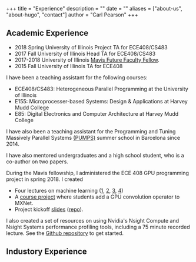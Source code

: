 +++
title = "Experience"
description = ""
date = ""
aliases = ["about-us", "about-hugo", "contact"]
author = "Carl Pearson"
+++

## Academic Experience

- 2018 Spring University of Illinois Project TA for ECE408/CS483
- 2017 Fall University of Illinois Head TA for ECE408/CS483
- 2017-2018 University of Illinois [Mavis Future Faculty Fellow](http://publish.illinois.edu/engr-mavis/2017-2018-mavis-fellows/).
- 2015 Fall University of Illinois TA for ECE408

I have been a teaching assistant for the following courses:

- ECE408/CS483: Heterogeneous Parallel Programming at the University of Illinois
- E155: Microprocesser-based Systems: Design & Applications at Harvey Mudd College 
- E85: Digital Electronics and Computer Architecture at Harvey Mudd College

I have also been a teaching assistant for the Programming and Tuning Massively Parallel Systems
[(PUMPS)](http://bcw.ac.upc.edu/PUMPS2017/) summer school in Barcelona since 2014.

I have also mentored undergraduates and a high school student, who is a co-author on two papers.

During the Mavis fellowship, I administered the ECE 408 GPU programming project in spring 2018. I created

* Four lectures on machine learning ([1][l1], [2][l2], [3][l3], [4][l4])
* A [course project][project_repo] where students add a GPU convolution operator to MXNet.
* Project kickoff [slides][kickoff-slides] ([repo][kickoff-repo]).

[project_repo]: https://github.com/illinois-impact/ece408_project
[l1]: ../../pdf/2017FA_ECE408_dl01_Intro.pdf
[l2]: ../../pptx/2017FA_ECE408_dl02_FF-Gradient.pptx
[l3]: ../../pptx/2017FA_ECE408_dl03_CNN01.pptx
[l4]: ../../pptx/2017FA_ECE408_dl04_CNN02.pptx
[kickoff-slides]: ../../pdf/2017FA_ECE408_project-kickoff.pdf
[kickoff-repo]: https://github.com/illinois-impact/ece408_project-kickoff-slides

I also created a set of resources on using Nvidia's Nsight Compute and Nsight Systems performance profiling tools, including a 75 minute recorded lecture.
See the [Github repository](https://github.com/cwpearson/nvidia-performance-tools) to get started.


## Industory Experience

<!-- [[experience]]
  title = "Treasurer"
  company = "University YMCA"
  company_url = ""
  location = "Urbana, IL"
  date_start = "2019-08-01"
  date_end = "2020-04-01"
  description = """
  Community member of the board of governors, serving as the chair of the budget committee, the Treasurer, and on the Bailey Scholarship steering committee.
  """
  
[[experience]]
  title = "Research Intern"
  company = "IBM"
  company_url = ""
  location = "T.J. Watson Research Center, Yorktown Heights, NY"
  date_start = "2018-08-01"
  date_end = "2018-12-01"
  description = """
  """

[[experience]]
  title = "Research Intern for Optimized CLOUD Systems"
  company = "IBM"
  company_url = ""
  location = "T.J. Watson Research Center, Yorktown Heights, NY"
  date_start = "2017-06-01"
  date_end = "2017-09-01"
  description = """
  """

[[experience]]
  title = "Research Intern"
  company = "MulticoreWare, Inc."
  company_url = ""
  location = "Champaign, IL"
  date_start = "2015-06-01"
  date_end = "2015-09-01"
  description = """
  """

[[experience]]
  title = "Research Intern"
  company = "MulticoreWare, Inc."
  company_url = ""
  location = "Champaign, IL"
  date_start = "2014-06-01"
  date_end = "2014-09-01"
  description = """
  """

[[experience]]
  title = "Co-op Engineer Floating-Point RTL"
  company = "AMD"
  company_url = ""
  location = "Fort Collins, CO"
  date_start = "2013-06-01"
  date_end = "2013-09-01"
  description = """
  """

[[experience]]
  title = "Co-op Engineer Floating-Point RTL"
  company = "AMD"
  company_url = ""
  location = "Fort Collins, CO"
  date_start = "2012-06-01"
  date_end = "2012-09-01"
  description = """
  """ -->
